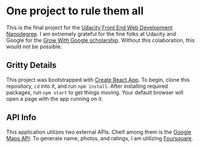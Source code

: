 # One project to rule them all
This is the final project for the [Udacity Front End Web Development Nanodegree](https://www.udacity.com/school-of-programming). I am extremely grateful for the fine folks at Udacity and Google for the [Grow With Google scholarship](https://www.udacity.com/grow-with-google). Without this colaboration, this would not be possible.

## Gritty Details
This project was bootstrapped with [Create React App](https://github.com/facebookincubator/create-react-app). To begin, clone this repository, `cd` into it, and run `npm install`. After installing required packages, run `npm start` to get things moving. Your default browser will open a page with the app running on it.

## API Info
This application utilizes two external APIs. Cheif among them is the [Google Maps API](https://developers.google.com/maps/documentation/javascript/tutorial). To generate name, photos, and ratings, I am utilizing [Foursquare](https://developer.foursquare.com/docs/api).